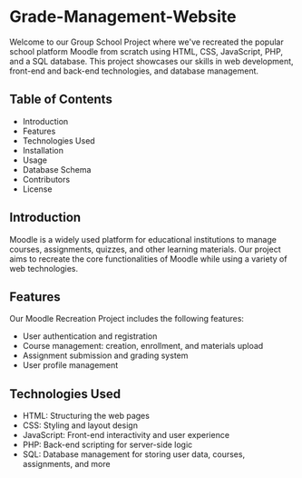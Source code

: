 # Grade-Management-Website

Welcome to our Group School Project where we've recreated the popular school platform Moodle from scratch using HTML, CSS, JavaScript, PHP, and a SQL database. This project showcases our skills in web development, front-end and back-end technologies, and database management.

## Table of Contents
* Introduction
* Features
* Technologies Used
* Installation
* Usage
* Database Schema
* Contributors
* License

## Introduction
Moodle is a widely used platform for educational institutions to manage courses, assignments, quizzes, and other learning materials. Our project aims to recreate the core functionalities of Moodle while using a variety of web technologies.

## Features
Our Moodle Recreation Project includes the following features:

* User authentication and registration
* Course management: creation, enrollment, and materials upload
* Assignment submission and grading system
* User profile management

## Technologies Used
* HTML: Structuring the web pages
* CSS: Styling and layout design
* JavaScript: Front-end interactivity and user experience
* PHP: Back-end scripting for server-side logic
* SQL: Database management for storing user data, courses, assignments, and more
